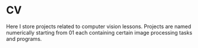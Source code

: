 # CV
Here I store projects related to computer vision lessons.
Projects are named numerically starting from 01 each containing certain image processing tasks and programs.
